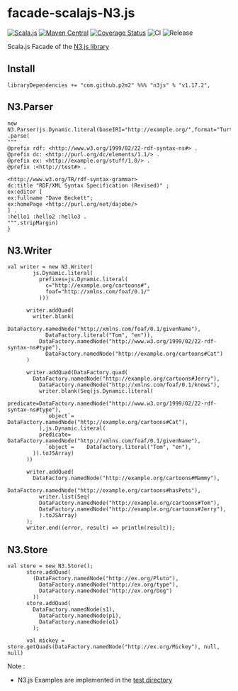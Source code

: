 # facade-scalajs-N3.js
[![Scala.js](https://www.scala-js.org/assets/badges/scalajs-1.6.0.svg)](https://www.scala-js.org)
[![Maven Central](https://maven-badges.herokuapp.com/maven-central/com.github.p2m2/n3js_sjs1_2.13/badge.svg)](https://maven-badges.herokuapp.com/maven-central/com.github.p2m2/n3js_sjs1_2.13) <!-- https://github.com/jirutka/maven-badges -->
[![Coverage Status](https://coveralls.io/repos/github/p2m2/facade-scalajs-N3.js/badge.svg)](https://coveralls.io/github/p2m2/facade-scalajs-N3.js)
![CI](https://github.com/p2m2/facade-scalajs-N3.js/actions/workflows/ci.yml/badge.svg)
![Release](https://github.com/p2m2/facade-scalajs-N3.js/actions/workflows/release.yml/badge.svg)

Scala.js Facade of the [N3.js library](https://github.com/rdfjs/N3.js)

## Install

```
libraryDependencies += "com.github.p2m2" %%% "n3js" % "v1.17.2",
```

## N3.Parser
```scalajs
new N3.Parser(js.Dynamic.literal(baseIRI="http://example.org/",format="Turtle"))
.parse(
"""
@prefix rdf: <http://www.w3.org/1999/02/22-rdf-syntax-ns#> .
@prefix dc: <http://purl.org/dc/elements/1.1/> .
@prefix ex: <http://example.org/stuff/1.0/> .
@prefix :<http://test#> .

<http://www.w3.org/TR/rdf-syntax-grammar>
dc:title "RDF/XML Syntax Specification (Revised)" ;
ex:editor [
ex:fullname "Dave Beckett";
ex:homePage <http://purl.org/net/dajobe/>
] .
:hello1 :hello2 :hello3 .
""".stripMargin)
}
```

## N3.Writer

```scalajs=
val writer = new N3.Writer(
        js.Dynamic.literal(
          prefixes=js.Dynamic.literal(
            c="http://example.org/cartoons#",
            foaf="http://xmlns.com/foaf/0.1/"
          )))

      writer.addQuad(
        writer.blank(
          DataFactory.namedNode("http://xmlns.com/foaf/0.1/givenName"),
            DataFactory.literal("Tom", "en")),
          DataFactory.namedNode("http://www.w3.org/1999/02/22-rdf-syntax-ns#type"),
            DataFactory.namedNode("http://example.org/cartoons#Cat")
      )

      writer.addQuad(DataFactory.quad(
        DataFactory.namedNode("http://example.org/cartoons#Jerry"),
          DataFactory.namedNode("http://xmlns.com/foaf/0.1/knows"),
          writer.blank(Seq(js.Dynamic.literal(
          predicate=DataFactory.namedNode("http://www.w3.org/1999/02/22-rdf-syntax-ns#type"),
            `object`= DataFactory.namedNode("http://example.org/cartoons#Cat"),
          ),js.Dynamic.literal(
          predicate= DataFactory.namedNode("http://xmlns.com/foaf/0.1/givenName"),
            `object`=    DataFactory.literal("Tom", "en"),
        )).toJSArray)
      ))

      writer.addQuad(
        DataFactory.namedNode("http://example.org/cartoons#Mammy"),
          DataFactory.namedNode("http://example.org/cartoons#hasPets"),
          writer.list(Seq(
          DataFactory.namedNode("http://example.org/cartoons#Tom"),
          DataFactory.namedNode("http://example.org/cartoons#Jerry"),
          ).toJSArray)
      );
      writer.end((error, result) => println(result));
```
## N3.Store

```scalajs=
val store = new N3.Store();
      store.addQuad(
        (DataFactory.namedNode("http://ex.org/Pluto"),
          DataFactory.namedNode("http://ex.org/type"),
          DataFactory.namedNode("http://ex.org/Dog")
        ))
      store.addQuad(
        DataFactory.namedNode(s1),
          DataFactory.namedNode(p1),
          DataFactory.namedNode(o1)
        );

      val mickey = store.getQuads(DataFactory.namedNode("http://ex.org/Mickey"), null, null)
```

Note :
 - N3.js Examples are implemented in the [test directory](./src/test)
